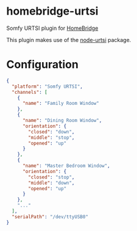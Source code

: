 # homebridge-urtsi

Somfy URTSI plugin for [HomeBridge](https://github.com/nfarina/homebridge)

This plugin makes use of the [node-urtsi](https://github.com/yungsters/node-urtsi) package.

# Configuration

```json
{
  "platform": "Somfy URTSI",
  "channels": [
    {
      "name": "Family Room Window"
    },
    {
      "name": "Dining Room Window",
      "orientation": {
        "closed": "down",
        "middle": "stop",
        "opened": "up"
      }
    },
    {
      "name": "Master Bedroom Window",
      "orientation": {
        "closed": "stop",
        "middle": "down",
        "opened": "up"
      }
    },
    "..."
  ],
  "serialPath": "/dev/ttyUSB0"
}
```
